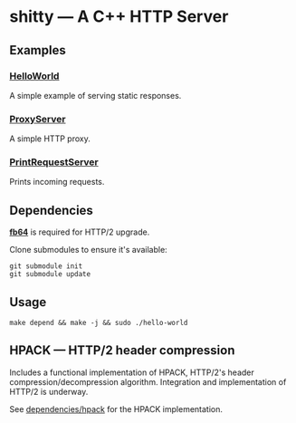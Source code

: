 # shitty — A C++ HTTP Server

## Examples

### [HelloWorld](HelloWorld.cpp)

A simple example of serving static responses.

### [ProxyServer](ProxyServer.cpp)

A simple HTTP proxy.

### [PrintRequestServer](PrintRequestServer.cpp)

Prints incoming requests.

## Dependencies

[**fb64**](https://github.com/tedjp/fb64) is required for HTTP/2 upgrade.

Clone submodules to ensure it's available:

    git submodule init
    git submodule update

## Usage

    make depend && make -j && sudo ./hello-world

## HPACK — HTTP/2 header compression

Includes a functional implementation of HPACK, HTTP/2's header
compression/decompression algorithm. Integration and implementation of HTTP/2 is
underway.

See [dependencies/hpack](dependencies/hpack) for the HPACK implementation.

